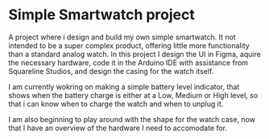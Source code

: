 # Simple Smartwatch project
A project where i design and build my own simple smartwatch. It not intended to be a super complex product, offering little more functionality than a standard analog watch. In this project I design the UI in Figma, aquire the necessary hardware, code it in the Arduino IDE with assistance from Squareline Studios, and design the casing for the watch itself.

I am currently wokring on making a simple battery level indicator, that shows when the battery charge is either at a Low, Medium or High level, so that i can know when to charge the watch and when to unplug it.

I am also beginning to play around with the shape for the watch case, now that I have an overview of the hardware I need to accomodate for.
